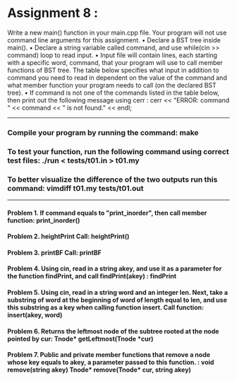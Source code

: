 # Assignment 8 : 

Write a new main() function in your main.cpp file. Your program will not use command line arguments for this assignment.• Declare a BST tree inside main().• Declare a string variable called command, and usewhile(cin >> command)loop to read input.• Input file will contain lines, each starting with a specific word, command, that your program will use to call member functions of BST tree. The table below specifies what input in addition to command you need to read in dependent on the value of the command and what member function your program needs to call (on the declared BST tree).• If command is not one of the commands listed in the table below, then print out the following message using cerr :cerr << "ERROR: command " << command << " is not found." << endl;

----------------------------------------------------------------------------------

### Compile your program by running the command: make
### To test your function, run the following command using correct test files: ./run < tests/t01.in > t01.my
### To better visualize the difference of the two outputs run this command: vimdiff t01.my tests/t01.out
----------------------------------------------------------------------------------

#### Problem 1. If command equals to "print_inorder", then call member function: print_inorder()

#### Problem 2. heightPrint Call: heightPrint()

#### Problem 3. printBF Call: printBF

#### Problem 4. Using cin, read in a string akey, and use it as a parameter for the function findPrint, and call findPrint(akey) : findPrint

#### Problem 5. Using cin, read in a string word and an integer len. Next, take a substring of word at the beginning of word of length equal to len, and use this substring as a key when calling function insert. Call function: insert(akey, word)

#### Problem 6. Returns the leftmost node of the subtree rooted at the node pointed by cur: Tnode* getLeftmost(Tnode *cur)

#### Problem 7. Public and private member functions that remove a node whose key equals to akey, a parameter passed to this function. : void remove(string akey) Tnode* remove(Tnode* cur, string akey)





